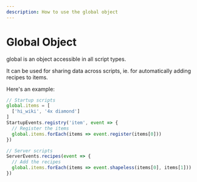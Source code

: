 ```yaml
---
description: How to use the global object
---
```


# Global Object

global is an object accessible in all script types.

It can be used for sharing data across scripts, ie. for automatically adding recipes to items.

Here's an example:

```js
// Startup scripts
global.items = [
  ['hi_wiki', '4x diamond']
]
StartupEvents.registry('item', event => {
  // Register the items
  global.items.forEach(items => event.register(items[0]))
})
```
```js
// Server scripts
ServerEvents.recipes(event => {
  // Add the recipes
  global.items.forEach(items => event.shapeless(items[0], items[1]))
})
```
